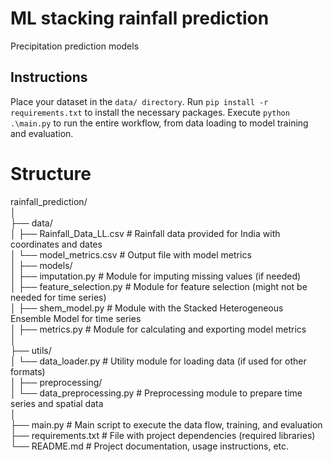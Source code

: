 # ML stacking rainfall prediction
Precipitation prediction models



## Instructions
Place your dataset in the `data/ directory`.
Run `pip install -r requirements.txt` to install the necessary packages.
Execute `python .\main.py` to run the entire workflow, from data loading to model training and evaluation.

# Structure
rainfall_prediction/  
│  
├── data/  
│   ├── Rainfall_Data_LL.csv          # Rainfall data provided for India with coordinates and dates  
│   └── model_metrics.csv             # Output file with model metrics  
│
├── models/  
│   ├── imputation.py                 # Module for imputing missing values (if needed)  
│   ├── feature_selection.py          # Module for feature selection (might not be needed for time series)  
│   ├── shem_model.py                 # Module with the Stacked Heterogeneous Ensemble Model for time series  
│   ├── metrics.py                    # Module for calculating and exporting model metrics  
│  
├── utils/  
│   └── data_loader.py                # Utility module for loading data (if used for other formats)  
│
├── preprocessing/  
│   └── data_preprocessing.py         # Preprocessing module to prepare time series and spatial data  
│  
├── main.py                           # Main script to execute the data flow, training, and evaluation  
├── requirements.txt                  # File with project dependencies (required libraries)  
└── README.md                         # Project documentation, usage instructions, etc.  
